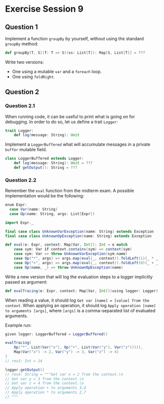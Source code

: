 # Exercise Session 9

## Question 1

Implement a function `groupBy` by yourself, without using the standard `groupBy` method:

```scala
def groupBy[T, S](f: T => S)(xs: List[T]): Map[S, List[T]] = ???
```

Write two versions:

- One using a mutable `var` and a `foreach` loop.
- One using `foldRight`.

## Question 2

### Question 2.1

When running code, it can be useful to print what is going on for debugging. In order to do so, let us define a trait `Logger`:

```scala
trait Logger:
    def log(message: String): Unit
```

Implement a `LoggerBuffered` what will accumulate messages in a private `buffer` mutable field.

```scala
class LoggerBuffered extends Logger:
    def log(message: String): Unit = ???
    def getOutput(): String = ???
```

### Question 2.2

Remember the `eval` function from the midterm exam. A possible implementation would be the following:

```scala
enum Expr:
  case Var(name: String)
  case Op(name: String, args: List[Expr])

import Expr._

final case class UnknownVarException(name: String) extends Exception
final case class UnknownOpException(name: String) extends Exception

def eval(e: Expr, context: Map[Var, Int]): Int = e match 
    case sym: Var if context.contains(sym) => context(sym)
    case sym: Var => throw UnknownVarException(sym.name)
    case Op("*", args) => args.map(eval(_, context)).foldLeft(1)(_ * _)
    case Op("+", args) => args.map(eval(_, context)).foldLeft(0)(_ + _)
    case Op(name, _) => throw UnknownOpException(name)
```

Write a new version that will log the evaluation steps to a logger implicitly passed as argument:


```scala
def evalTracing(e: Expr, context: Map[Var, Int])(using logger: Logger): Int = ???
```

When reading a value, it should log `Get var [name] = [value] from the context`. When applying an operation, it should log `Apply operation [name] to arguments [args]`, where `[args]` is a comma-separated list of evaluated arguments.


Example run:

```scala
given logger: LoggerBuffered = LoggerBuffered()

evalTracing(
    Op("*", List(Var("x"), Op("+", List(Var("y"), Var("z"))))),
    Map(Var("x") -> 2, Var("y") -> 3, Var("z") -> 4)
)
// res3: Int = 14

logger.getOutput()
// res4: String = """Get var x = 2 from the context.\n
// Get var y = 3 from the context.\n
// Get var z = 4 from the context.\n
// Apply operation + to arguments 3,4
// Apply operation * to arguments 2,7
// """
```